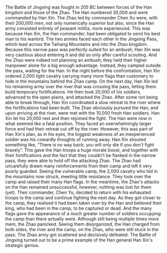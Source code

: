 The Battle of Jingxing was fought in 205 BC between forces of the Han kingdom and those of the Zhao. The Han numbered 30,000 and were commanded by Han Xin. The Zhao led by commander Chen Xu were, with their 200,000 men, not only numerically superior but also, since the Han army consisted entirely of peasant militia, more experienced. This was because Han Xin, the Han commander, had been obligated to send his best man to his warlord.
The two armies faced each other in the Jingxing Pass, which lead across the Taihang Mountains and into the Zhao kingdom. Because this narrow pass was perfectly suited for an ambush, Han Xin was very cautious about entering it and did so only after careful scouting. And the Zhao were indeed not planning an ambush; they held their higher manpower alone for a big enough advantage. Instead, they camped outside the pass, waiting for the Han.
In the night before the confrontation, Han Xin ordered 2,000 light cavalry carrying many more flags than customary to hide in the mountains behind the Zhao camp.
On the next day, Han Xin led his remaining army over the river that was crossing the pass, letting them build temporary fortifications. He then took 20,000 of his soldiers, advanced to the open plains, and attacked the Zhao. After some not being able to break through, Han Xin coordinated a slow retreat to the river where the fortifications had been built. The Zhao obviously pursued the Han, and upon arriving at the river, were met with the 10,000 fresh Han soldiers. Han Xin let his 20,000 rest and then rejoined the fight.
The Han were now in what seemed like a fatal position. They faced an overwhelmingly larger force and had their retreat cut off by the river. However, this was part of Han Xin's plan, as in his eyes, the biggest weakness of an inexperienced soldier was his cowardly thoughts of running away. Han Xin shouted something like, “There is no way back; you will only die if you don't fight bravely”. This gave the Han troops a huge morale boost, and together with their fortifications and the fact that they couldn't be flanked in the narrow pass, they were able to hold off the attacking Zhao.
The Zhao had uncarefully drawn many reinforcements from their camp and left it very poorly guarded. Seeing the vulnerable camp, the 2,000 cavalry who hid in the mountains now struck, meeting little resistance. They took over the camp and raised their many Han flags.
In the meantime, the Zhao's attacks on the Han remained unsuccessful, however, nothing was lost for them (yet). Their commander, Chen Yu, decided to return with his exhausted troops to the camp and continue fighting the next day. As they got closer to the camp, they realised it had been taken over by the Han and believed their king, who had been in the camp, to be captured or dead. And the many flags gave the appearance of a much greater number of soldiers occupying the camp than there actually were. Although still being multiple times more mem, the Zhao panicked. Seeing them disorganized, the Han charged from both sides, the river and the camp, on the Zhao, who were still stuck in the pass. The Zhao army got scattered and decisively defeated.
The Battle of Jingxing turned out to be a prime example of the Han general Han Xin's strategic genius. 
